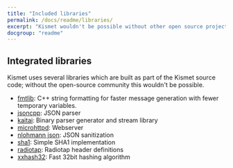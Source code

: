```yaml
---
title: "Included libraries"
permalink: /docs/readme/libraries/
excerpt: "Kismet wouldn't be possible without other open source projects and includes several open source libraries."
docgroup: "readme"
---
```


## Integrated libraries

Kismet uses several libraries which are built as part of the Kismet source code; without the open-source community this wouldn't be possible.

* [fmtlib](https://github.com/fmtlib/fmt): C++ string formatting for faster message generation with fewer temporary variables.
* [jsoncpp](http://jsoncpp.sourceforge.net/): JSON parser
* [kaitai](https://kaitai.io): Binary parser generator and stream library
* [microhttpd](https://www.gnu.org/software/libmicrohttpd/): Webserver
* [nlohmann json](https://github.com/nlohmann/json): JSON sanitization
* [sha1](https://github.com/vog/sha1): Simple SHA1 implementation
* [radiotap](http://radiotap.org): Radiotap header definitions
* [xxhash32](https://github.com/Cyan4973/xxHash): Fast 32bit hashing algorithm
